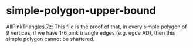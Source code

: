 # simple-polygon-upper-bound
AllPinkTriangles.7z: This file is the proof of that, in every simple polygon of 9 vertices, if we have 1-6 pink triangle edges (e.g. egde AD), then this simple polygon cannot be shattered. 
